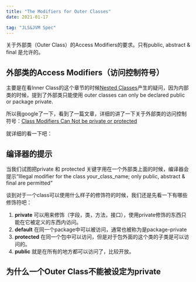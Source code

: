 ```yaml
---
title: "The Modifiers for Outer Classes" 
date: 2021-01-17

tag: "JLS&JVM Spec"
---
```


关于外部类（Outer Class）的Access Modifiers的要求。只有public, abstract & final 是允许的。

<!--more-->


## 外部类的Access Modifiers（访问控制符号）

主要是在看Inner Class的这个章节的时候[Nested Classes](https://docs.oracle.com/javase/tutorial/java/javaOO/nested.html)产生的疑问，因为内部类的时候，提到了外部类只能使用 outer classes can only be declared public or package private.

所以我google了一下，看到了一篇文章，详细的讲了一下关于外部类的访问控制符号：[Class Modifiers Can Not be private or protected](https://www.programmingmitra.com/2016/10/why-a-java-class-can-not-be-private-or-protected.html)

就详细的看一下吧：


## 编译器的提示

当我们试图把private 和 protected 关键字用在一个外部类上面的时候，编译器会提示“Illegal modifier for the class your_class_name; only public, abstract & final are permitted”

谈到对于一个class可以使用什么样子的修饰符的时候，我们还是先看一下有哪些修饰符吧：

1. **private** 可以用来修饰（字段，类，方法，接口），使用private修饰的东西只能在它被定义的东西内访问。
2. **default** 在同一个package中可以被访问，通常也被称为是package-private
3. **protected** 在同一个包中可以访问，但是对于包外面的这个类的子类是可以访问的。
4. **public** 就是在所有的地方都可以访问了，比较开放。

## 为什么一个Outer Class不能被设定为private


